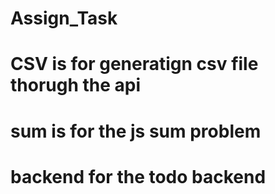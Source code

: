 # Assign_Task

# CSV is for generatign csv file thorugh the api
# sum is for the js sum problem
# backend for the todo backend